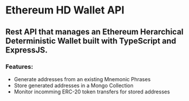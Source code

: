 # Ethereum HD Wallet API

## Rest API that manages an Ethereum Herarchical Deterministic Wallet built with TypeScript and ExpressJS.

### Features:
* Generate addresses from an existing Mnemonic Phrases
* Store generated addresses in a Mongo Collection
* Monitor incomming ERC-20 token transfers for stored addresses





